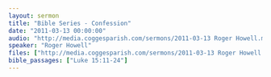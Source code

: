 ```yaml
---
layout: sermon
title: "Bible Series - Confession"
date: "2011-03-13 00:00:00"
audio: "http://media.coggesparish.com/sermons/2011-03-13 Roger Howell.mp3"
speaker: "Roger Howell"
files: ["http://media.coggesparish.com/sermons/2011-03-13 Roger Howell.pdf"]
bible_passages: ["Luke 15:11-24"]
---
```

